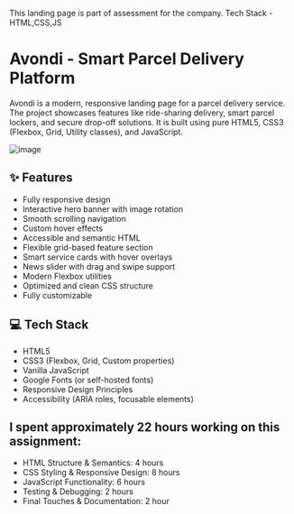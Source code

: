 This landing page is part of assessment for the company. Tech Stack - HTML,CSS,JS

# Avondi - Smart Parcel Delivery Platform

Avondi is a modern, responsive landing page for a parcel delivery service. The project showcases features like ride-sharing delivery, smart parcel lockers, and secure drop-off solutions. 
It is built using pure HTML5, CSS3 (Flexbox, Grid, Utility classes), and JavaScript.

![image](https://github.com/user-attachments/assets/fe5a9478-2521-40d3-ac2b-fbfa80bbb254)

## ✨ Features

- Fully responsive design
- Interactive hero banner with image rotation
- Smooth scrolling navigation
- Custom hover effects
- Accessible and semantic HTML
- Flexible grid-based feature section
- Smart service cards with hover overlays
- News slider with drag and swipe support
- Modern Flexbox utilities
- Optimized and clean CSS structure
- Fully customizable

## 💻 Tech Stack

- HTML5
- CSS3 (Flexbox, Grid, Custom properties)
- Vanilla JavaScript
- Google Fonts (or self-hosted fonts)
- Responsive Design Principles
- Accessibility (ARIA roles, focusable elements)


## I spent approximately 22 hours working on this assignment:

- HTML Structure & Semantics: 4 hours
- CSS Styling & Responsive Design: 8 hours
- JavaScript Functionality: 6 hours
- Testing & Debugging: 2 hours
- Final Touches & Documentation: 2 hour
